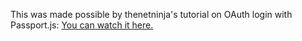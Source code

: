 This was made possible by thenetninja's tutorial on OAuth login with Passport.js:
[You can watch it here.](https://www.youtube.com/playlist?list=PL4cUxeGkcC9jdm7QX143aMLAqyM-jTZ2x)